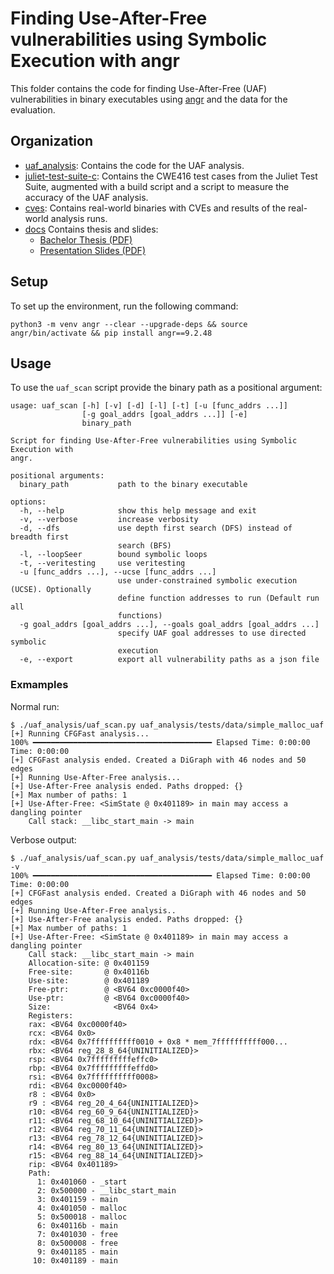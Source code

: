 # Finding Use-After-Free vulnerabilities using Symbolic Execution with angr
This folder contains the code for finding Use-After-Free (UAF) vulnerabilities in binary executables using [angr](https://angr.io/) and the data for the evaluation.

## Organization
* [uaf_analysis](./uaf_analysis/): Contains the code for the UAF analysis.
* [juliet-test-suite-c](./juliet-test-suite-c/): Contains the CWE416 test cases from the Juliet Test Suite, augmented with a build script and a script to measure the accuracy of the UAF analysis.
* [cves](./cves/): Contains real-world binaries with CVEs and results of the real-world analysis runs.
* [docs](./docs/) Contains thesis and slides:
  * [Bachelor Thesis (PDF)](docs/Bachelor_Thesis_Lennart_Henke.pdf)
  * [Presentation Slides (PDF)](docs/Presentation_Slides_Lennart_Henke.pdf)


## Setup
To set up the environment, run the following command:
```shell
python3 -m venv angr --clear --upgrade-deps && source angr/bin/activate && pip install angr==9.2.48
```

## Usage 
To use the `uaf_scan` script provide the binary path as a positional argument:
```shell
usage: uaf_scan [-h] [-v] [-d] [-l] [-t] [-u [func_addrs ...]]
                [-g goal_addrs [goal_addrs ...]] [-e]
                binary_path

Script for finding Use-After-Free vulnerabilities using Symbolic Execution with
angr.

positional arguments:
  binary_path           path to the binary executable

options:
  -h, --help            show this help message and exit
  -v, --verbose         increase verbosity
  -d, --dfs             use depth first search (DFS) instead of breadth first
                        search (BFS)
  -l, --loopSeer        bound symbolic loops
  -t, --veritesting     use veritesting
  -u [func_addrs ...], --ucse [func_addrs ...]
                        use under-constrained symbolic execution (UCSE). Optionally
                        define function addresses to run (Default run all
                        functions)
  -g goal_addrs [goal_addrs ...], --goals goal_addrs [goal_addrs ...]
                        specify UAF goal addresses to use directed symbolic
                        execution
  -e, --export          export all vulnerability paths as a json file
```

### Exmamples
Normal run:
```shell
$ ./uaf_analysis/uaf_scan.py uaf_analysis/tests/data/simple_malloc_uaf
[+] Running CFGFast analysis...
100% ━━━━━━━━━━━━━━━━━━━━━━━━━━━━━━━━━━━━━━━━ Elapsed Time: 0:00:00 Time: 0:00:00  
[+] CFGFast analysis ended. Created a DiGraph with 46 nodes and 50 edges
[+] Running Use-After-Free analysis...
[+] Use-After-Free analysis ended. Paths dropped: {}
[+] Max number of paths: 1
[+] Use-After-Free: <SimState @ 0x401189> in main may access a dangling pointer
    Call stack: __libc_start_main -> main
```

Verbose output:
```shell
$ ./uaf_analysis/uaf_scan.py uaf_analysis/tests/data/simple_malloc_uaf -v
100% ━━━━━━━━━━━━━━━━━━━━━━━━━━━━━━━━━━━━━━━━ Elapsed Time: 0:00:00 Time: 0:00:00  
[+] CFGFast analysis ended. Created a DiGraph with 46 nodes and 50 edges
[+] Running Use-After-Free analysis..
[+] Use-After-Free analysis ended. Paths dropped: {}
[+] Max number of paths: 1
[+] Use-After-Free: <SimState @ 0x401189> in main may access a dangling pointer
    Call stack: __libc_start_main -> main
    Allocation-site: @ 0x401159
    Free-site:       @ 0x40116b
    Use-site:        @ 0x401189
    Free-ptr:        @ <BV64 0xc0000f40>
    Use-ptr:         @ <BV64 0xc0000f40>
    Size:              <BV64 0x4>
    Registers:
	rax: <BV64 0xc0000f40>
	rcx: <BV64 0x0>
	rdx: <BV64 0x7ffffffffff0010 + 0x8 * mem_7ffffffffff000...
	rbx: <BV64 reg_28_8_64{UNINITIALIZED}>
	rsp: <BV64 0x7fffffffffeffc0>
	rbp: <BV64 0x7fffffffffeffd0>
	rsi: <BV64 0x7ffffffffff0008>
	rdi: <BV64 0xc0000f40>
	r8 : <BV64 0x0>
	r9 : <BV64 reg_20_4_64{UNINITIALIZED}>
	r10: <BV64 reg_60_9_64{UNINITIALIZED}>
	r11: <BV64 reg_68_10_64{UNINITIALIZED}>
	r12: <BV64 reg_70_11_64{UNINITIALIZED}>
	r13: <BV64 reg_78_12_64{UNINITIALIZED}>
	r14: <BV64 reg_80_13_64{UNINITIALIZED}>
	r15: <BV64 reg_88_14_64{UNINITIALIZED}>
	rip: <BV64 0x401189>
    Path:
	  1: 0x401060 - _start
	  2: 0x500000 - __libc_start_main
	  3: 0x401159 - main
	  4: 0x401050 - malloc
	  5: 0x500018 - malloc
	  6: 0x40116b - main
	  7: 0x401030 - free
	  8: 0x500008 - free
	  9: 0x401185 - main
	 10: 0x401189 - main
```